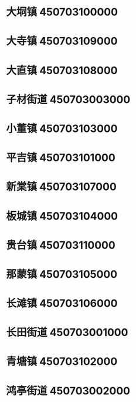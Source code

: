 # 大垌镇 450703100000
# 大寺镇 450703109000
# 大直镇 450703108000
# 子材街道 450703003000
# 小董镇 450703103000
# 平吉镇 450703101000
# 新棠镇 450703107000
# 板城镇 450703104000
# 贵台镇 450703110000
# 那蒙镇 450703105000
# 长滩镇 450703106000
# 长田街道 450703001000
# 青塘镇 450703102000
# 鸿亭街道 450703002000
